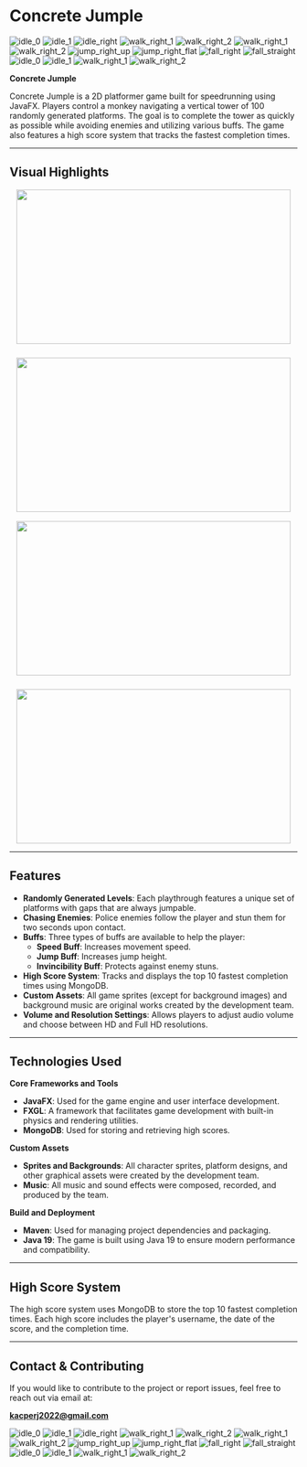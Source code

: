 # Concrete Jumple

![idle_0](https://github.com/user-attachments/assets/58c52cc0-6809-4d77-906c-4ff731aeb032)
![idle_1](https://github.com/user-attachments/assets/bd118d04-14a4-4e7d-8a8f-d70c14a4e562)
![idle_right](https://github.com/user-attachments/assets/97f8e3f7-27ca-4e2d-8f85-40c521042b4b)
![walk_right_1](https://github.com/user-attachments/assets/7eb2e607-d1ff-40ee-b9db-54766db43faa)
![walk_right_2](https://github.com/user-attachments/assets/c6a60940-9251-4df2-bddd-e4a4e59187c2)
![walk_right_1](https://github.com/user-attachments/assets/e0f14769-afcc-4449-a926-95fb1b34e087)
![walk_right_2](https://github.com/user-attachments/assets/d3c2cb99-19ce-41a8-868f-3ae4bd375df3)
![jump_right_up](https://github.com/user-attachments/assets/63f2a3e5-1c9e-443a-917e-351e5ee5faec)
![jump_right_flat](https://github.com/user-attachments/assets/7263b642-772a-46fe-9e83-ca9e4bed47b6)
![fall_right](https://github.com/user-attachments/assets/4904b97b-a439-4291-b61f-867d65a9174b)
![fall_straight](https://github.com/user-attachments/assets/b00065a5-7835-4ba5-9da0-df27badba997)
![idle_0](https://github.com/user-attachments/assets/39335772-8116-405f-bc39-80f46912899d)
![idle_1](https://github.com/user-attachments/assets/f053f89e-a4f6-48a3-810c-bd00baebda4f)
![walk_right_1](https://github.com/user-attachments/assets/4c2a95ce-4f01-415e-aaef-85313fb39d24)
![walk_right_2](https://github.com/user-attachments/assets/48c4bd33-565c-4163-a34e-74fbd4fe8682)

**Concrete Jumple**

Concrete Jumple is a 2D platformer game built for speedrunning using JavaFX. Players control a monkey navigating a vertical tower of 100 randomly generated platforms. The goal is to complete the tower as quickly as possible while avoiding enemies and utilizing various buffs. The game also features a high score system that tracks the fastest completion times.

---

## Visual Highlights

<div style="display: flex; flex-wrap: wrap; gap: 24px; justify-content: center; margin-bottom: 16px;">
  <img src="https://github.com/user-attachments/assets/b6f8af12-1360-4805-ba39-1c022fd4f3d8" width="480" height="270">
  <img src="https://github.com/user-attachments/assets/b6961fc0-8241-40e5-9bf3-4673b9a858ef" width="480" height="270">
</div>

<div style="display: flex; flex-wrap: wrap; gap: 24px; justify-content: center;">
  <img src="https://github.com/user-attachments/assets/df6502ce-4843-4fe2-b2e3-92260dbe28da" width="480" height="270">
  <img src="https://github.com/user-attachments/assets/9cfb5557-1fa8-4fcc-a9e3-810c85859e92" width="480" height="270">
</div>

---

## Features

- **Randomly Generated Levels**: Each playthrough features a unique set of platforms with gaps that are always jumpable.
- **Chasing Enemies**: Police enemies follow the player and stun them for two seconds upon contact.
- **Buffs**: Three types of buffs are available to help the player:
  - **Speed Buff**: Increases movement speed.
  - **Jump Buff**: Increases jump height.
  - **Invincibility Buff**: Protects against enemy stuns.
- **High Score System**: Tracks and displays the top 10 fastest completion times using MongoDB.
- **Custom Assets**: All game sprites (except for background images) and background music are original works created by the development team.
- **Volume and Resolution Settings**: Allows players to adjust audio volume and choose between HD and Full HD resolutions.

---

## Technologies Used

**Core Frameworks and Tools**
- **JavaFX**: Used for the game engine and user interface development.
- **FXGL**: A framework that facilitates game development with built-in physics and rendering utilities.
- **MongoDB**: Used for storing and retrieving high scores.

**Custom Assets**
- **Sprites and Backgrounds**: All character sprites, platform designs, and other graphical assets were created by the development team.
- **Music**: All music and sound effects were composed, recorded, and produced by the team.

**Build and Deployment**
- **Maven**: Used for managing project dependencies and packaging.
- **Java 19**: The game is built using Java 19 to ensure modern performance and compatibility.

---


## High Score System

The high score system uses MongoDB to store the top 10 fastest completion times. Each high score includes the player's username, the date of the score, and the completion time.

---

## Contact & Contributing

If you would like to contribute to the project or report issues, feel free to reach out via email at:

**kacperj2022@gmail.com**

![idle_0](https://github.com/user-attachments/assets/58c52cc0-6809-4d77-906c-4ff731aeb032)
![idle_1](https://github.com/user-attachments/assets/bd118d04-14a4-4e7d-8a8f-d70c14a4e562)
![idle_right](https://github.com/user-attachments/assets/97f8e3f7-27ca-4e2d-8f85-40c521042b4b)
![walk_right_1](https://github.com/user-attachments/assets/7eb2e607-d1ff-40ee-b9db-54766db43faa)
![walk_right_2](https://github.com/user-attachments/assets/c6a60940-9251-4df2-bddd-e4a4e59187c2)
![walk_right_1](https://github.com/user-attachments/assets/e0f14769-afcc-4449-a926-95fb1b34e087)
![walk_right_2](https://github.com/user-attachments/assets/d3c2cb99-19ce-41a8-868f-3ae4bd375df3)
![jump_right_up](https://github.com/user-attachments/assets/63f2a3e5-1c9e-443a-917e-351e5ee5faec)
![jump_right_flat](https://github.com/user-attachments/assets/7263b642-772a-46fe-9e83-ca9e4bed47b6)
![fall_right](https://github.com/user-attachments/assets/4904b97b-a439-4291-b61f-867d65a9174b)
![fall_straight](https://github.com/user-attachments/assets/b00065a5-7835-4ba5-9da0-df27badba997)
![idle_0](https://github.com/user-attachments/assets/39335772-8116-405f-bc39-80f46912899d)
![idle_1](https://github.com/user-attachments/assets/f053f89e-a4f6-48a3-810c-bd00baebda4f)
![walk_right_1](https://github.com/user-attachments/assets/4c2a95ce-4f01-415e-aaef-85313fb39d24)
![walk_right_2](https://github.com/user-attachments/assets/48c4bd33-565c-4163-a34e-74fbd4fe8682)
